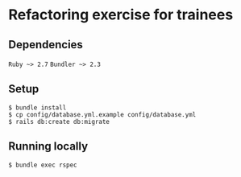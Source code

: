 # Refactoring exercise for trainees

## Dependencies

`Ruby ~> 2.7`
`Bundler ~> 2.3`

## Setup

```
$ bundle install
$ cp config/database.yml.example config/database.yml
$ rails db:create db:migrate
```

## Running locally

```
$ bundle exec rspec
```